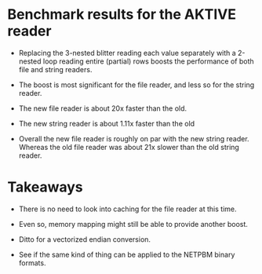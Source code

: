 # Benchmark results for the AKTIVE reader

  - Replacing the 3-nested blitter reading each value separately with
    a 2-nested loop reading entire (partial) rows boosts the
    performance of both file and string readers.

  - The boost is most significant for the file reader, and less so for
    the string reader.

  - The new file reader is about 20x faster than the old.

  - The new string reader is about 1.11x faster than the old

  - Overall the new file reader is roughly on par with the new string
    reader. Whereas the old file reader was about 21x slower than the
    old string reader.

# Takeaways

  - There is no need to look into caching for the file reader at this
    time.

  - Even so, memory mapping might still be able to provide another boost.

  - Ditto for a vectorized endian conversion.

  - See if the same kind of thing can be applied to the NETPBM binary
    formats.
